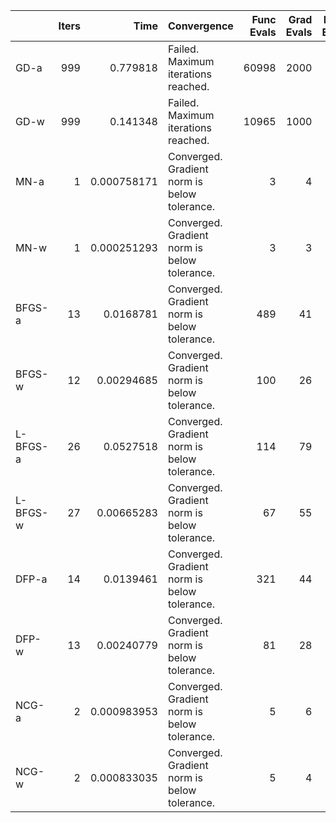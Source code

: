 |          |   Iters |        Time | Convergence                                  |   Func Evals |   Grad Evals |   Hess Evals |
|:---------|--------:|------------:|:---------------------------------------------|-------------:|-------------:|-------------:|
| GD-a     |     999 | 0.779818    | Failed. Maximum iterations reached.          |        60998 |         2000 |            0 |
| GD-w     |     999 | 0.141348    | Failed. Maximum iterations reached.          |        10965 |         1000 |            0 |
| MN-a     |       1 | 0.000758171 | Converged. Gradient norm is below tolerance. |            3 |            4 |            2 |
| MN-w     |       1 | 0.000251293 | Converged. Gradient norm is below tolerance. |            3 |            3 |            2 |
| BFGS-a   |      13 | 0.0168781   | Converged. Gradient norm is below tolerance. |          489 |           41 |            0 |
| BFGS-w   |      12 | 0.00294685  | Converged. Gradient norm is below tolerance. |          100 |           26 |            0 |
| L-BFGS-a |      26 | 0.0527518   | Converged. Gradient norm is below tolerance. |          114 |           79 |            0 |
| L-BFGS-w |      27 | 0.00665283  | Converged. Gradient norm is below tolerance. |           67 |           55 |            0 |
| DFP-a    |      14 | 0.0139461   | Converged. Gradient norm is below tolerance. |          321 |           44 |            0 |
| DFP-w    |      13 | 0.00240779  | Converged. Gradient norm is below tolerance. |           81 |           28 |            0 |
| NCG-a    |       2 | 0.000983953 | Converged. Gradient norm is below tolerance. |            5 |            6 |            3 |
| NCG-w    |       2 | 0.000833035 | Converged. Gradient norm is below tolerance. |            5 |            4 |            3 |
